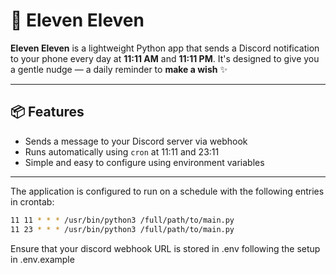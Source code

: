 # 🌟 Eleven Eleven

**Eleven Eleven** is a lightweight Python app that sends a Discord notification to your phone every day at **11:11 AM** and **11:11 PM**. It's designed to give you a gentle nudge — a daily reminder to **make a wish** ✨

---

## 📦 Features

- Sends a message to your Discord server via webhook
- Runs automatically using `cron` at 11:11 and 23:11
- Simple and easy to configure using environment variables

---

The application is configured to run on a schedule with the following entries in crontab:

```bash
11 11 * * * /usr/bin/python3 /full/path/to/main.py
11 23 * * * /usr/bin/python3 /full/path/to/main.py
```

Ensure that your discord webhook URL is stored in .env following the setup in .env.example


